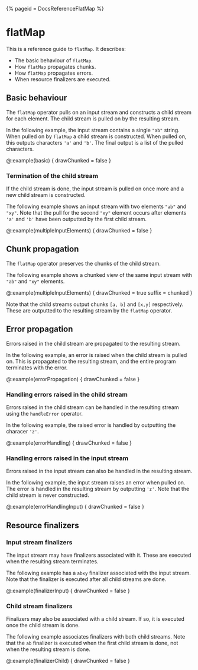 {%
  pageid = DocsReferenceFlatMap
%}

# flatMap

This is a reference guide to `flatMap`. It describes:

 - The basic behaviour of `flatMap`.
 - How `flatMap` propagates chunks.
 - How `flatMap` propagates errors.
 - When resource finalizers are executed.

## Basic behaviour

The `flatMap` operator pulls on an input stream and constructs a child stream for each element. The child stream is pulled on by the resulting stream.

In the following example, the input stream contains a single `"ab"` string. When pulled on by `flatMap` a child stream is constructed. When pulled on, this outputs characters `'a'` and `'b'`. The final output is a list of the pulled characters.

@:example(basic) {
  drawChunked = false
}

### Termination of the child stream

If the child stream is done, the input stream is pulled on once more and a new child stream is constructed.

The following example shows an input stream with two elements `"ab"` and `"xy"`. Note that the pull for the second `"xy"` element occurs after elements `'a'` and `'b'` have been outputted by the first child stream.

@:example(multipleInputElements) {
  drawChunked = false
}

## Chunk propagation

The `flatMap` operator preserves the chunks of the child stream. 

The following example shows a chunked view of the same input stream with `"ab"` and `"xy"` elements.

@:example(multipleInputElements) {
  drawChunked = true
  suffix = chunked
}

Note that the child streams output chunks `[a, b]` and `[x,y]` respectively. These are outputted to the resulting stream by the `flatMap` operator.

## Error propagation

Errors raised in the child stream are propagated to the resulting stream.

In the following example, an error is raised when the child stream is pulled on. This is propagated to the resulting stream, and the entire program terminates with the error.

@:example(errorPropagation) {
  drawChunked = false
}

### Handling errors raised in the child stream

Errors raised in the child stream can be handled in the resulting stream using the `handleError` operator.

In the following example, the raised error is handled by outputting the characer `'z'`.

@:example(errorHandling) {
  drawChunked = false
}

### Handling errors raised in the input stream

Errors raised in the input stream can also be handled in the resulting stream.

In the following example, the input stream raises an error when pulled on. The error is handled in the resulting stream by outputting `'z'`. Note that the child stream is never constructed.

@:example(errorHandlingInput) {
  drawChunked = false
}

## Resource finalizers

### Input stream finalizers

The input stream may have finalizers associated with it. These are executed when the resulting stream terminates.

The following example has a `abxy` finalizer associated with the input stream. Note that the finalizer is executed after all child streams are done.

@:example(finalizerInput) {
  drawChunked = false
}

### Child stream finalizers

Finalizers may also be associated with a child stream. If so, it is executed once the child stream is done.

The following example associates finalizers with both child streams. Note that the `ab` finalizer is executed when the first child stream is done, not when the resulting stream is done.

@:example(finalizerChild) {
  drawChunked = false
}
